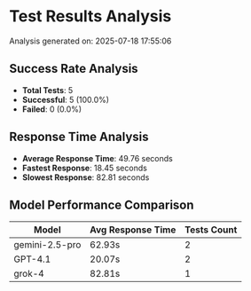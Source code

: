 # Test Results Analysis

Analysis generated on: 2025-07-18 17:55:06

## Success Rate Analysis

- **Total Tests**: 5
- **Successful**: 5 (100.0%)
- **Failed**: 0 (0.0%)

## Response Time Analysis

- **Average Response Time**: 49.76 seconds
- **Fastest Response**: 18.45 seconds
- **Slowest Response**: 82.81 seconds

## Model Performance Comparison

| Model | Avg Response Time | Tests Count |
|-------|-------------------|-------------|
| gemini-2.5-pro | 62.93s | 2 |
| GPT-4.1 | 20.07s | 2 |
| grok-4 | 82.81s | 1 |
